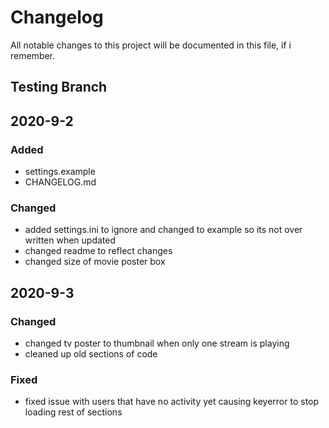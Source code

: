 # Changelog
All notable changes to this project will be documented in this file, if i remember. 


## Testing Branch

## 2020-9-2
### Added
- settings.example
- CHANGELOG.md

### Changed
- added settings.ini to ignore and changed to example so its not over written when updated
- changed readme to reflect changes
- changed size of movie poster box


## 2020-9-3
### Changed
- changed tv poster to thumbnail when only one stream is playing
- cleaned up old sections of code

### Fixed
- fixed issue with users that have no activity yet causing keyerror to stop loading rest of sections
